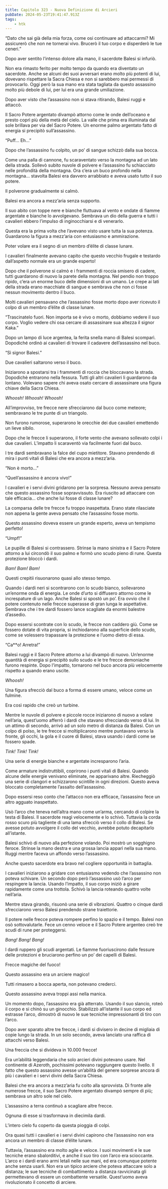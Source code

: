 ```yaml
---
title: Capitolo 323 - Nuova Definizione di Arcieri
pubDate: 2024-05-23T19:41:47.913Z
tags:
    - htk
---
```


“Dato che sai già della mia forza, come osi continuare ad attaccarmi? Mi assicurerò che non ne tornerai vivo. Brucerò il tuo corpo e disperderò le tue ceneri.”

Dopo aver sentito l’intenso dolore alla mano, il sacerdote Balesi si infuriò.

Non era rimasto ferito per molto tempo da quando era diventato un sacerdote. Anche se alcuni dei suoi avversari erano molto più potenti di lui, dovevano rispettare la Sacra Chiesa e non si sarebbero mai permessi di provocarlo. Oggi però la sua mano era stata tagliata da questo assassino molto più debole di lui, per lui era una grande umiliazione.

Dopo aver visto che l’assassino non si stava ritirando, Balesi ruggì e attaccò.

Il Sacro Potere argentato divampò attorno come le onde dell’oceano e presto coprì più della metà del cielo. La valle che prima era illuminata dal sole brillava per via del Sacro Potere. Un enorme palmo argentato fatto di energia si precipitò sull’assassino.

“Puff… Eh…”

Dopo che l’assassino fu colpito, un po’ di sangue schizzò dalla sua bocca.

Come una palla di cannone, fu scaraventato verso la montagna ad un lato della strada. Sollevò subito nuvole di polvere e l’assassino fu schiacciato nelle profondità della montagna. Ora c’era un buco profondo nella montagna… stavolta Balesi era davvero arrabbiato e aveva usato tutto il suo potere.

Il polverone gradualmente si calmò.

Balesi era ancora a mezz’aria senza supporto.

Il suo abito con toppe nere e bianche fluttuava al vento e ondate di fiamme argentate e bianche lo avvolgevano. Sembrava un dio della guerra e tutti i cavalieri ebbero l’impulso di inginocchiarsi e di venerarlo.

Questa era la prima volta che l’avevano visto usare tutta la sua potenza. Guardarono la figura a mezz’aria con entusiasmo e ammirazione.

Poter volare era il segno di un membro d’élite di classe lunare.

I cavalieri finalmente avevano capito che questo vecchio frugale e testardo dall’aspetto normale era un grande esperto!

Dopo che il polverone si calmò e i frammenti di roccia smisero di cadere, tutti guardarono di nuovo la parete della montagna. Nel pendio non troppo ripido, c’era un enorme buco delle dimensioni di un umano. Le crepe ai lati della strada erano macchiate di sangue e sembrava che non ci fosse nessun movimento dentro il buco.

Molti cavalieri pensavano che l’assassino fosse morto dopo aver ricevuto il colpo di un membro d’élite di classe lunare.

“Trascinatelo fuori. Non importa se è vivo o morto, dobbiamo vedere il suo corpo. Voglio vedere chi osa cercare di assassinare sua altezza il signor Kaka.”

Dopo un lampo di luce argentea, la ferita snella mano di Balesi scomparì. Dopodiché ordinò ai cavalieri di trovare il cadavere dell’assassino nel buco.

“Sì signor Balesi.”

Due cavalieri saltarono verso il buco.

Iniziarono a spostarsi tra i frammenti di roccia che bloccavano la strada. Dopodichè entrarono nella fessura. Tutti gli altri cavalieri li guardarono da lontano. Volevano sapere chi aveva osato cercare di assassinare una figura chiave della Sacra Chiesa.

<em>Whoosh! Whoosh! Whoosh!</em>

All’improvviso, tre frecce nere sfrecciarono dal buco come meteore; sembravano le tre punte di un triangolo.

Non furono rumorose, superarono le orecchie dei due cavalieri emettendo un lieve sibilo.

Dopo che le frecce li superarono, il forte vento che avevano sollevato colpì i due cavalieri. L’impatto li scaraventò via facilmente fuori dal buco.

I tre dardi sembravano la falce del cupo mietitore. Stavano prendendo di mira i punti vitali di Balesi che era ancora a mezz’aria.

“Non è morto…”

“Quell’assassino è ancora vivo!”

I cavalieri e i servi divini gridarono per la sorpresa. Nessuno aveva pensato che questo assassino fosse sopravvissuto. Era riuscito ad attaccare con tale efficacia… che anche lui fosse di classe lunare?

La comparsa delle tre frecce fu troppo inaspettata. Erano state rilasciate non appena la gente aveva pensato che l’assassino fosse morto.

Questo assassino doveva essere un grande esperto, aveva un tempismo perfetto!

“Umpf!”

Le pupille di Balesi si contrassero. Strinse la mano sinistra e il Sacro Potere attorno a lui circondò il suo palmo e formò uno scudo pieno di rune. Questa protezione bloccò i dardi.

<em>Bam! Bam! Bam!</em>

Questi crepitii risuonarono quasi allo stesso tempo.

Quando i dardi neri si scontrarono con lo scudo bianco, sollevarono un’enorme onda di energia. Le onde d’urto si diffusero attorno come le increspature di un lago. Anche Balesi si spostò un po’. Era ovvio che il potere contenuto nelle frecce superasse di gran lunga le aspettative. Sembrava che i tre dardi fossero lance scagliate da enormi balestre d’assedio.

Dopo essersi scontrate con lo scudo, le frecce non caddero giù. Come se fossero dotate di vita propria, si inchiodarono alla superficie dello scudo, come se volessero trapassare la protezione e l’uomo dietro di essa.

“Ca**o! Arretra!”

Balesi ruggì e il Sacro Potere attorno a lui divampò di nuovo. Un’enorme quantità di energia si precipitò sullo scudo e le tre frecce demoniache furono respinte. Dopo l’impatto, tornarono nel buco ancora più velocemente rispetto a quando erano uscite.

<em>Whoosh!</em>

Una figura sfrecciò dal buco a forma di essere umano, veloce come un fulmine.

Era così rapido che creò un turbine.

Mentre le nuvole di polvere e piccole rocce iniziarono di nuovo a volare nell’aria, quest’uomo afferrò i dardi che stavano sfrecciando verso di lui. In un attimo di secondo, arrivò ad un solo metro di distanza da Balesi. Con un colpo di polso, le tre frecce si moltiplicarono mentre puntavano verso la fronte, gli occhi, la gola e il cuore di Balesi, stava usando i dardi come se fossero spade.

<em>Tink! Tink! Tink!</em>

Una serie di energie bianche e argentate incresparono l’aria.

Come armature indistruttibili, coprirono i punti vitali di Balesi. Quando alcune delle energie venivano eliminate, ne apparivano altre. Riecheggiò una serie di clangori e schizzarono scintille in ogni direzioni. Questo aveva bloccato completamente l’assalto dell’assassino.

Dopo essersi reso conto che l’attacco non era efficace, l’assassino fece un altro agguato inaspettato.

Usò l’arco che teneva nell’altra mano come un’arma, cercando di colpire la testa di Balesi. Il sacerdote reagì velocemente e lo schivò. Tuttavia la corda rosso scuro più tagliente di una lama sfrecciò verso il collo di Balesi. Se avesse potuto avvolgere il collo del vecchio, avrebbe potuto decapitarlo all’istante.

Balesi schivò di nuovo alla perfezione volando. Poi mostrò un sogghigno feroce. Strinse la mano destra e una grossa lancia apparì nella sua mano. Ruggì mentre faceva un affondo verso l’assassino.

Anche questo sacerdote era bravo nel cogliere opportunità in battaglia.

I cavalieri iniziarono a gridare con entusiasmo vedendo che l’assassino non poteva schivare. Un secondo dopo però l’assassino usò l’arco per respingere la lancia. Usando l’impatto, il suo corpo iniziò a girare rapidamente come una trottola. Schivò la lancia roteando quattro volte nell’aria.

Mentre stava girando, risuonò una serie di vibrazioni. Quattro o cinque dardi sfrecciarono verso Balesi prendendo strane traiettorie.

Il potere nelle frecce poteva rompere perfino lo spazio e il tempo. Balesi non osò sottovalutarle. Fece un cenno veloce e il Sacro Potere argenteo creò tre scudi di rune per proteggersi.

<em>Bang! Bang! Bang!</em>

I dardi ruppero gli scudi argentati. Le fiamme fuoriuscirono dalle fessure delle protezioni e bruciarono perfino un po’ dei capelli di Balesi.

Frecce magiche del fuoco!

Questo assassino era un arciere magico!

Tutti rimasero a bocca aperta, non potevano crederci.

Questo assassino aveva troppi assi nella manica.

Un momento dopo, l’assassino era già atterrato. Usando il suo slancio, roteò il corpo e si chinò su un ginocchio. Stabilizzò all’istante il suo corpo ed estrasse l’arco, dimostrò di nuovo le sue tecniche impressionanti di tiro con l’arco.

Dopo aver sparato altre tre frecce, i dardi si divisero in decine di migliaia di copie lungo la strada. In un solo secondo, aveva lanciato una raffica di attacchi verso Balesi.

Una freccia che si divideva in 10.000 frecce!

Era un’abilità leggendaria che solo arcieri divini potevano usare. Nel continente di Azeroth, pochissimi potevano raggiungere questo livello. Il fatto che questo assassino avesse un’abilità del genere sorprese ancora di più i cavalieri e i servi divini della Sacra Chiesa.

Balesi che era ancora a mezz’aria fu colto alla sprovvista. Di fronte alle numerose frecce, il suo Sacro Potere argentato divampò sempre di più; sembrava un altro sole nel cielo.

L’assassino a terra continuò a scagliare altre frecce.

Ognuna di esse si trasformava in diecimila dardi.

L’intero cielo fu coperto da questa pioggia di colpi.

Ora quasi tutti i cavalieri e i servi divini capirono che l’assassino non era ancora un membro di classe d’élite lunare.

Tuttavia, l’assassino era molto agile e veloce. I suoi movimenti e le sue tecniche erano sbalorditivi, e anche il suo tiro con l’arco era scioccante. L’arco e i dardi erano armi letali nelle sue mani, ed era comunque potente anche senza usarli. Non era un tipico arciere che poteva attaccare solo a distanza; le sue tecniche di combattimento a distanza ravvicinata gli permettevano di essere un combattente versatile. Quest’uomo aveva rivoluzionato il concetto di arciere.




